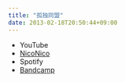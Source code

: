 ```yaml
---
title: "孤独同盟"
date: 2013-02-18T20:50:44+09:00
---
```


- YouTube
- [NicoNico](https://nico.ms/sm20125319)
- Spotify
- [Bandcamp](https://mikirihasshap.bandcamp.com/track/--49)


